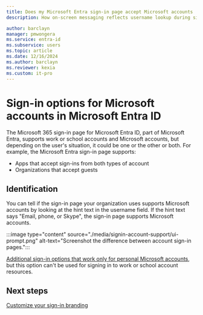 ```yaml
---
title: Does my Microsoft Entra sign-in page accept Microsoft accounts
description: How on-screen messaging reflects username lookup during sign-in

author: barclayn
manager: pmwongera
ms.service: entra-id
ms.subservice: users
ms.topic: article
ms.date: 12/16/2024
ms.author: barclayn
ms.reviewer: kexia
ms.custom: it-pro
---
```


# Sign-in options for Microsoft accounts in Microsoft Entra ID

The Microsoft 365 sign-in page for Microsoft Entra ID, part of Microsoft Entra, supports work or school accounts and Microsoft accounts, but depending on the user's situation, it could be one or the other or both. For example, the Microsoft Entra sign-in page supports:

* Apps that accept sign-ins from both types of account
* Organizations that accept guests

## Identification
You can tell if the sign-in page your organization uses supports Microsoft accounts by looking at the hint text in the username field. If the hint text says "Email, phone, or Skype", the sign-in page supports Microsoft accounts.

:::image type="content" source="./media/signin-account-support/ui-prompt.png" alt-text="Screenshot the difference between account sign-in pages.":::

[Additional sign-in options that work only for personal Microsoft accounts](https://azure.microsoft.com/updates/microsoft-account-signin-options/), but this option can't be used for signing in to work or school account resources.

## Next steps

[Customize your sign-in branding](~/fundamentals/add-custom-domain.yml)
